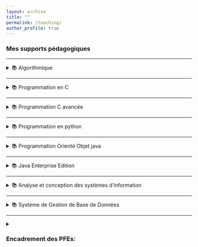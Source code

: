 ```yaml
---
layout: archive
title: ""
permalink: /teaching/
author_profile: true
---
```


### Mes supports pédagogiques


---
<details>
<summary>📚 Algorithmique</summary>

<ul>
  <li>📄 <a href="https://fBendaida.github.io/files/algo1.pdf">Les éléments de base d’un algorithme</a> | <a href="https://fBendaida.github.io/files/Travaux%20Dirig%C3%A9s%201.pdf">TD</a></li>
  
  <li>📄 <a href="https://fBendaida.github.io/files/algo2.pdf">Les structures alternatives et répétitives</a> | <a href="https://fBendaida.github.io/files/Travaux%20Dirig%C3%A9s2.pdf">TD</a></li>
  
  <li>📄 <a href="https://fBendaida.github.io/files/algo3.pdf">Les tableaux et les fonctions</a> | <a href="https://fBendaida.github.io/files/Travaux%20Dirig%C3%A9s%203.pdf">TD 3</a> | <a href="https://fBendaida.github.io/files/Travaux%20Dirig%C3%A9s%204.pdf">TD 4</a></li>
</ul>

</details>

---

<details>
<summary>📚 Programmation en C</summary>

<ul>
  <li>📄 <a href="https://fBendaida.github.io/files/c1.pdf">Introduction</a></li>
  
  <li>📄 <a href="https://fBendaida.github.io/files/c2.pdf">La syntaxe du langage C</a> | <a href="https://fBendaida.github.io/files/TP3.pdf">TP</a></li>
  
  <li>📄 <a href="https://fBendaida.github.io/files/c3.pdf">Les tableaux et les fonctions</a> | <a href="https://fBendaida.github.io/files/TP5.pdf">TP</a></li>
  
  <li>📄 <a href="https://fBendaida.github.io/files/c4.pdf">Les pointeurs</a> | <a href="https://fBendaida.github.io/files/TP6.pdf">TP</a></li>
  
  <li>📄 <a href="https://fBendaida.github.io/files/c5.pdf">Les chaînes de caractères</a> | <a href="https://fBendaida.github.io/files/TP7.pdf">TP</a></li>
  
  <li>📄 <a href="https://fBendaida.github.io/files/c6.pdf">Les structures</a> | <a href="https://fBendaida.github.io/files/TP8.pdf">TP</a></li>
  
  <li>📄 <a href="https://fBendaida.github.io/files/c7.pdf">Les fichiers</a> | <a href="https://fBendaida.github.io/files/TP9.pdf">TP</a></li>
</ul>

</details>


---

<details>
<summary>📚 Programmation C avancée</summary>

<ul>
  <li>📄 <a href="https://fBendaida.github.io/files/tpListes.pdf">Atelier : Listes Chaînées en Langage C </a> </li>

  <li>📄 <a href="https://fBendaida.github.io/files/tpPile.pdf">Atelier : Les piles en Langage C </a> </li>

  <li>📄 <a href="https://fBendaida.github.io/files/atelierSD.pdf">Polycopié</a> </li>

</ul>

</details>


---


<details>
<summary>📚 Programmation en python</summary>

<ul>
  <li>📄 <a href="https://fBendaida.github.io/files/p1.pdf">Introduction</a> | <a href="https://fBendaida.github.io/files/ptp1.pdf">TP</a></li>
  
  <li>📄 <a href="https://fBendaida.github.io/files/p2.pdf">Les listes et les Tuples</a>  | <a href="https://fBendaida.github.io/files/ptp2.pdf">TP</a></li>

  <li>📄 <a href="https://fBendaida.github.io/files/p3.pdf">Les chaînes de caractères et les dictionnaires</a> | <a href="https://fBendaida.github.io/files/ptp3.pdf">TP</a> </li>
  
  <li>📄 <a href="https://fBendaida.github.io/files/p4.pdf">Les fichiers sous Python</a>  | <a href="https://fBendaida.github.io/files/ptp4.pdf">TP</a></li>

   <li>📄 <a href="https://fBendaida.github.io/files/polypython.pdf">Polycopié</a></li>
</ul>

</details>


---

<details>
<summary>📚 Programmation Orienté Objet java</summary>

<ul>
  <li>📄 <a href="https://fBendaida.github.io/files/Heritage.pdf">Héritage</a>| <a href="https://fBendaida.github.io/files/TP%20N2 .pdf">TP</a> </li>
  
  <li>📄 <a href="https://fBendaida.github.io/files/collections.pdf">Les collections</a> </li>

  <li>📄 <a href="https://fBendaida.github.io/files/Exception.pdf">Les exceptions</a> | <a href="https://fBendaida.github.io/files/TP%20Exception.pdf">TP</a> </li>
  
  <li>📄 <a href="https://fBendaida.github.io/files/fichiers.pdf">Les fichiers</a> </li>
  <li>📄 <a href="https://fBendaida.github.io/files/atelier.pdf">Atelier</a></li>
</ul>

</details>

---


<details>
<summary>📚 Java Enterprise Edition </summary>

<ul>
  <li>📄 <a href="https://fBendaida.github.io/files/jee1.pdf">Introduction à la programmation JEE</a></li>
  
  <li>📄 <a href="https://fBendaida.github.io/files/jee2.pdf">Les servlets</a></li>

<li>📄 <a href="https://fBendaida.github.io/files/jee3.pdf">Java Server Pages</a> </li>


  <li>📄 <a href="https://fBendaida.github.io/files/polyjee.pdf">Polycopié</a> </li>
  
</ul>

</details>

---

<details>
<summary>📚 Analyse et conception des systèmes  d’information</summary>

<ul>
  <li>📄 <a href="https://fBendaida.github.io/files/merise1.pdf">La méthode Merise </a> </li>
  
  <li>📄 <a href="https://fBendaida.github.io/files/MCD.pdf">MCD</a>  | <a href="https://fBendaida.github.io/files/TDMCD.pdf">TD</a></li>

<li>📄 <a href="https://fBendaida.github.io/files/MLD.pdf">MLD</a>  | <a href="https://fBendaida.github.io/files/TDMLD.pdf">TD</a></li>
</ul>

</details>


---

<details>
<summary>📚 Système de Gestion de Base de Données</summary>

<ul>
  <li>📄 <a href="https://fBendaida.github.io/files/Sql1.pdf">Introduction</a> </li>
  
  <li>📄 <a href="https://fBendaida.github.io/files/Sql2.pdf">LMD</a> </li>
  
  <li>📄 <a href="https://fBendaida.github.io/files/TPSql.pdf">TD/TP</a> </li>
</ul>

</details>

---

<details>
<summary> <h3> Encadrement des PFEs:</h3></summary>
  
<ul>
  <li>📄 Plateforme Web Intelligente pour la Détection Automatique de Tumeurs : Intégration d’Algorithmes d’IA et d’Imagerie Médicale</li>
  
  <li>📄 LEARNIFY: Plateforme Web et Application Mobile pour l’E-learning en Développement Logiciel</li>
  
  <li>📄 Ticketa: Plateforme Web pour la création et l'organisation des événements</li>
  <li>📄 Application web pour la détection du masque facial</li>
  <li>📄 Applications Matlab pour la restauration d’images</li>
  <li>📄 Développement d'une plateforme pour l’analyse des données</li>
</ul>

</details>
